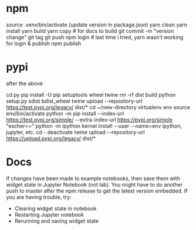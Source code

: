 # npm

source .venv/bin/activate
(update version in package.json)
yarn clean
yarn install
yarn build
yarn copy # for docs to build
git commit -m "version change"
git tag <version>
git push
npm login # last time i tried, yarn wasn't working for login & publish
npm publish

# pypi

after the above

cd py
pip install -U pip setuptools wheel twine
rm -rf dist build
python setup.py sdist bdist_wheel
twine upload --repository-url https://test.pypi.org/legacy/ dist/*
cd ~/new-directory
virtualenv env
source env/bin/activate
python -m pip install --index-url https://test.pypi.org/simple/ --extra-index-url https://pypi.org/simple "escher==<version>"
python -m ipython kernel install --user --name=env
ipython, jupyter, etc.
cd -
deactivate
twine upload --repository-url https://upload.pypi.org/legacy/ dist/*

# Docs

If changes have been made to example notebooks, then save them with widget state
in Jupyter Notebook (not lab). You might have to do another push to master after
the npm release to get the latest version embedded. If you are having trouble,
try:

- Clearing widget state in notebook
- Restarting Jupyter notebook
- Rerunning and saving widget state
